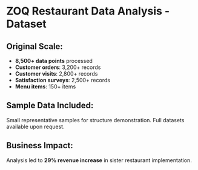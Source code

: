 # ZOQ Restaurant Data Analysis - Dataset

## Original Scale:
- **8,500+ data points** processed  
- **Customer orders**: 3,200+ records
- **Customer visits**: 2,800+ records
- **Satisfaction surveys**: 2,500+ records
- **Menu items**: 150+ items

## Sample Data Included:
Small representative samples for structure demonstration.
Full datasets available upon request.

## Business Impact:
Analysis led to **29% revenue increase** in sister restaurant implementation.
